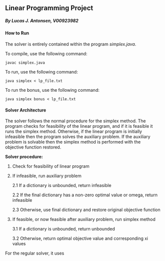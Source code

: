 Linear Programming Project  
---
##### By Lucas J. Antonsen, V00923982

#### How to Run

The solver is entirely contained within the program _simplex.java_.

To compile, use the following command:

`javac simplex.java`

To run, use the following command:

`java simplex < lp_file.txt`

To run the bonus, use the following command:

`java simplex bonus < lp_file.txt`

#### Solver Architecture

The solver follows the normal procedure for the simplex method. The program 
checks for feasibility of the linear program, and if it is feasible it runs
the simplex method. Otherwise, if the linear program is initially infeasible 
then the program solves the auxiliary problem. If the auxiliary problem is 
solvable then the simplex method is performed with the objective function 
restored.

**Solver procedure:**

1. Check for feasibility of linear program

2. If infeasible, run auxiliary problem

    2.1 If a dictionary is unbounded, return infeasible
    
    2.2 If the final dictionary has a non-zero optimal value or omega, return
    infeasible
    
    2.3 Otherwise, use final dictionary and restore original objective function
    
3. If feasible, or now feasible after auxiliary problem, run simplex method

    3.1 If a dictionary is unbounded, return unbounded
    
    3.2 Otherwise, return optimal objective value and corresponding xi values
    
For the regular solver, it uses